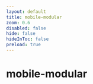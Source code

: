 ```yaml
---
layout: default 
title: mobile-modular  
zoom: 0.6   
disabled: false 
hide: false 
hideInToc: false    
preload: true   
---
```



# mobile-modular   
